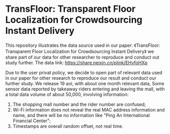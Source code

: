 # TransFloor: Transparent Floor Localization for Crowdsourcing Instant Delivery
This repository illustrates the data source used in our paper: 《TransFloor: Transparent Floor Localization for Crowdsourcing Instant Delivery》
we share part of our data for other researcher to reproduce and conduct out study further.
The data link: https://share.neixin.cn/plink/EHvfoHXp

Due to the user privat policy, we decide to open part of relevant data used in our paper for other research to reproduce our result and conduct our further study. We release 19 aoi, with about one month relevant data, Some sensor data reported by takeaway riders entering and leaving the mall, with a total data volume of about 50,000, involving information:
1. The shopping mall number and the rider number are confused;
2. Wi-Fi information does not reveal the real MAC address information and name, and there will be no information like "Ping An International Financial Center";
3. Timestamps are overall random offset, not real time.
